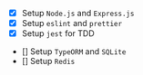 - [x] Setup `Node.js` and `Express.js`
- [x] Setup `eslint` and `prettier`
- [x] Setup `jest` for TDD
- [] Setup `TypeORM` and `SQLite`
- [] Setup `Redis`
